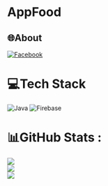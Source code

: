 # AppFood

## 🌐About
[![Facebook](https://img.shields.io/badge/Facebook-%231877F2.svg?logo=Facebook&logoColor=white)](https://facebook.com/https://www.facebook.com/profile.php?id=100014866536952) 

# 💻Tech Stack
![Java](https://img.shields.io/badge/java-%23ED8B00.svg?style=flat&logo=java&logoColor=white) ![Firebase](https://img.shields.io/badge/firebase-%23039BE5.svg?style=flat&logo=firebase)
# 📊GitHub Stats :
![](https://github-readme-stats.vercel.app/api?username=AppFood&theme=radical&hide_border=false&include_all_commits=false&count_private=false)<br/>
![](https://github-readme-streak-stats.herokuapp.com/?user=AppFood&theme=radical&hide_border=false)<br/>
![](https://github-readme-stats.vercel.app/api/top-langs/?username=AppFood&theme=radical&hide_border=false&include_all_commits=false&count_private=false&layout=compact)

